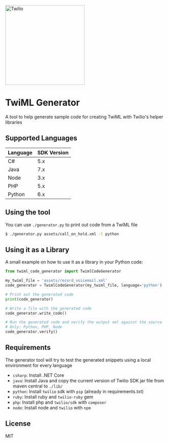 <a href="https://www.twilio.com">
  <img src="https://static0.twilio.com/marketing/bundles/marketing/img/logos/wordmark-red.svg" alt="Twilio" width="250" />
</a>

# TwiML Generator
A tool to help generate sample code for creating TwiML with Twilio's helper libraries

## Supported Languages

| Language  | SDK Version |
| :-------------  |:------------- |
| C# | 5.x |
| Java | 7.x |
| Node | 3.x |
| PHP | 5.x |
| Python | 6.x |

## Using the tool

You can use `./generator.py` to print out code from a TwiML file

```bash
$ ./generator.py assets/call_on_hold.xml -l python
```

## Using it as a Library

A small example on how to use it as a library in your Python code:

```python
from twiml_code_generator import TwimlCodeGenerator

my_twiml_file = 'assets/record_voicemail.xml'
code_generator = TwimlCodeGenerator(my_twiml_file, language='python')

# Print out the generated code
print(code_generator)

# Write a file with the generated code
code_generator.write_code()

# Run the generated code and verify the output xml against the source
# Only: Python, PHP, Node
code_generator.verify()
```

## Requirements
The generator tool will try to test the generated snippets using a local
environment for every language

* `csharp`: Install .NET Core
* `java`: Install Java and copy the current version of Twilio SDK jar
 file from maven central to `./lib/`
* `python`: Install `twilio` sdk with `pip` (already in requirements.txt)
* `ruby`: Install ruby and `twilio-ruby` gem
* `php`: Install php and `twilio/sdk` with `composer`
* `node`: Install node and `twilio` with `npm`

## License
MIT

